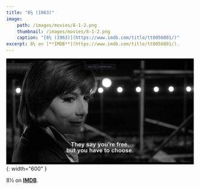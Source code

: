 ```yaml
---
title: "8½ (1963)"
image:
    path: /images/movies/8-1-2.png
    thumbnail: /images/movies/8-1-2.png
    caption: "[8½ (1963)](https://www.imdb.com/title/tt0056801/)"
excerpt: 8½ on [**IMDB**](https://www.imdb.com/title/tt0056801/).
---
```



![alt text](/images/movies/8-1-2-2.png "Title"){: width="600" }


8½ on [**IMDB**](https://www.imdb.com/title/tt0056801/).

